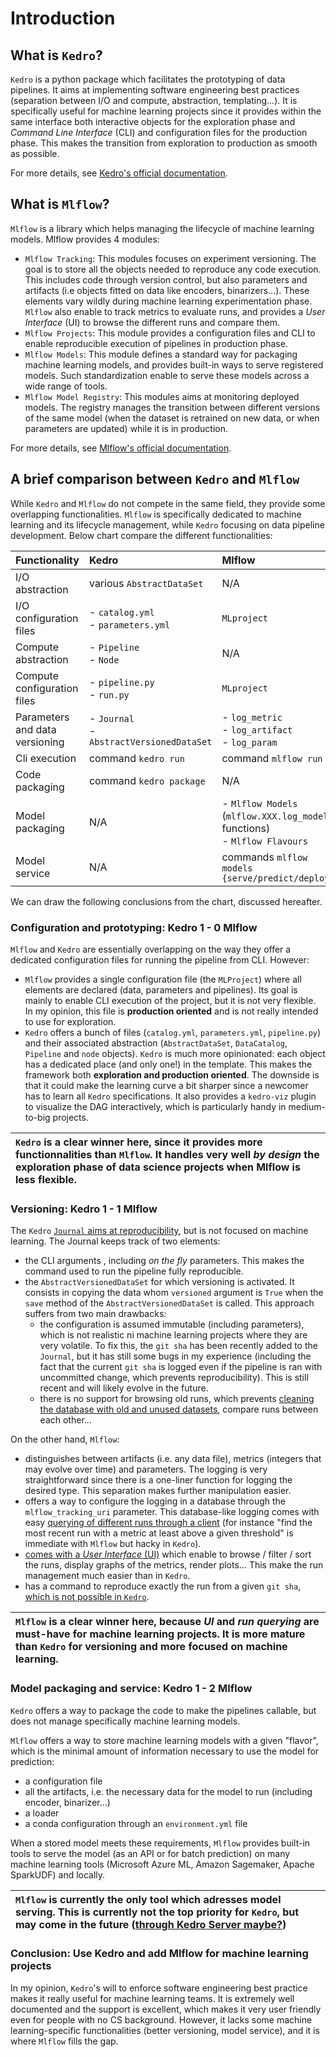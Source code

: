 # Introduction
## What is ``Kedro``?

``Kedro`` is a python package which facilitates the prototyping of data pipelines. It aims at implementing software engineering best practices (separation between I/O and compute, abstraction, templating...). It is specifically useful for machine learning projects since it provides within the same interface both interactive objects for the exploration phase and *Command Line Interface* (CLI) and configuration files for the production phase. This makes the transition from exploration to production as smooth as possible.

For more details, see [Kedro's official documentation](https://kedro.readthedocs.io/en/stable/01_introduction/01_introduction.html).

## What is ``Mlflow``?

``Mlflow`` is a library which helps managing the lifecycle of machine learning models. Mlflow provides 4 modules:
- ``Mlflow Tracking``: This modules focuses on experiment versioning. The goal is to store all the objects needed to reproduce any code execution. This includes code through version control, but also parameters and artifacts (i.e objects fitted on data like encoders, binarizers...). These elements vary wildly during machine learning experimentation phase. ``Mlflow`` also enable to track metrics to evaluate runs, and provides a *User Interface* (UI) to browse the different runs and compare them.
- ``Mlflow Projects``: This module provides a configuration files and CLI to enable reproducible execution of pipelines in production phase.
- ``Mlflow Models``: This module defines a standard way for packaging machine learning models, and provides built-in ways to serve registered models. Such standardization enable to serve these models across a wide range of tools.
- ``Mlflow Model Registry``: This modules aims at monitoring deployed models. The registry manages the transition between different versions of the same model (when the dataset is retrained on new data, or when parameters are updated) while it is in production.

For more details, see [Mlflow's official documentation](https://www.mlflow.org/docs/latest/index.html).

## A brief comparison between ``Kedro`` and ``Mlflow``

While ``Kedro`` and ``Mlflow`` do not compete in the same field, they provide some overlapping functionalities. ``Mlflow`` is specifically dedicated to machine learning and its lifecycle management, while ``Kedro`` focusing on data pipeline development. Below chart compare the different functionalities:

|Functionality |Kedro          |Mlflow         |
|:-------------|:--------------|:--------------|
|I/O abstraction | various ``AbstractDataSet`` | N/A |
|I/O configuration files |- ``catalog.yml`` <br> - ``parameters.yml``          |``MLproject``|
|Compute abstraction|- ``Pipeline`` <br> - ``Node``| N/A |
|Compute configuration files|- ``pipeline.py`` <br> - ``run.py``| `MLproject` |
|Parameters and data versioning| - ``Journal`` <br> - ``AbstractVersionedDataSet`` |- ``log_metric``<br> - ``log_artifact``<br> - ``log_param``|
|Cli execution|command ``kedro run``|command ``mlflow run``|
|Code packaging|command ``kedro package``|N/A|
|Model packaging|N/A|- ``Mlflow Models`` (``mlflow.XXX.log_model`` functions) <br> - ``Mlflow Flavours``|
|Model service|N/A |commands ``mlflow models {serve/predict/deploy}``|

We can draw the following conclusions from the chart, discussed hereafter.

### Configuration and prototyping: Kedro 1 - 0 Mlflow
``Mlflow`` and ``Kedro`` are essentially overlapping on the way they offer a dedicated configuration files for running the pipeline from CLI. However:  
- ``Mlflow`` provides a single configuration file (the ``MLProject``) where all elements are declared (data, parameters and pipelines). Its goal is mainly to enable CLI execution of the project, but it is not very flexible. In my opinion, this file is **production oriented** and is not really intended to use for exploration.
- ``Kedro`` offers a bunch of files (``catalog.yml``, ``parameters.yml``, ``pipeline.py``) and their associated abstraction (``AbstractDataSet``, ``DataCatalog``, ``Pipeline`` and ``node`` objects). ``Kedro`` is much more opinionated: each object has a dedicated place (and only one!) in the template. This makes the framework both **exploration and production oriented**. The downside is that it could make the learning curve a bit sharper since a newcomer has to learn all ``Kedro`` specifications. It also provides a ``kedro-viz`` plugin to visualize the DAG interactively, which is particularly handy in medium-to-big projects.


|**``Kedro`` is a clear winner here, since it provides more functionnalities than ``Mlflow``. It handles very well _by design_ the exploration phase of data science projects when Mlflow is less flexible.**|
|:-|

### Versioning: Kedro 1 - 1 Mlflow
The ``Kedro`` [``Journal`` aims at reproducibility](https://kedro.readthedocs.io/en/stable/04_user_guide/13_journal.html), but is not focused on machine learning. The Journal keeps track of two elements:
-  the CLI arguments , including *on the fly* parameters. This makes the command used to run the pipeline fully reproducible.
- the ``AbstractVersionedDataSet`` for which versioning is activated. It consists in copying the data whom ``versioned`` argument is ``True`` when the ``save`` method of the ``AbstractVersionedDataSet`` is called.
This approach suffers from two main drawbacks:
    - the configuration is assumed immutable (including parameters), which is not realistic ni machine learning projects where they are very volatile. To fix this, the ``git sha`` has been recently added to the ``Journal``, but it has still some bugs in my experience (including the fact that the current ``git sha`` is logged even if the pipeline is ran with uncommitted change, which prevents reproducibility). This is still recent and will likely evolve in the future.
    - there is no support for browsing old runs, which prevents [cleaning the database with old and unused datasets](https://github.com/quantumblacklabs/kedro/issues/406), compare runs between each other...

On the other hand, ``Mlflow``:
-  distinguishes between artifacts (i.e. any data file), metrics (integers that may evolve over time) and parameters. The logging is very straightforward since there is a one-liner function for logging the desired type. This separation makes further manipulation easier.
- offers a way to configure the logging in a database through the ``mlflow_tracking_uri`` parameter. This database-like logging comes with easy [querying of different runs through a client](https://www.mlflow.org/docs/latest/python_api/mlflow.tracking.html#mlflow.tracking.MlflowClient) (for instance "find the most recent run with a metric at least above a given threshold" is immediate with ``Mlflow`` but hacky in ``Kedro``).
-  [comes with a *User Interface* (UI)](https://mlflow.org/docs/latest/tracking.html#id7) which enable to browse / filter / sort the runs, display graphs of the metrics, render plots... This make the run management much easier than in ``Kedro``.
- has a command to reproduce exactly the run from a given ``git sha``, [which is not possible in ``Kedro``](https://github.com/quantumblacklabs/kedro/issues/297).

|**``Mlflow`` is a clear winner here, because _UI_ and _run querying_ are must-have for machine learning projects. It is more mature than ``Kedro`` for versioning and more focused on machine learning.**|
|:-|

### Model packaging and service: Kedro 1 - 2 Mlflow
``Kedro`` offers a way to package the code to make the pipelines callable, but does not manage specifically machine learning models.

``Mlflow`` offers a way to store machine learning models with a given "flavor", which is the minimal amount of information necessary to use the model for prediction:
- a configuration file
- all the artifacts, i.e. the necessary data for the model to run (including encoder, binarizer...)
- a loader
- a conda configuration through an ``environment.yml`` file

When a stored model meets these requirements, ``Mlflow`` provides built-in tools to serve the model (as an API or for batch prediction) on many machine learning tools (Microsoft Azure ML, Amazon Sagemaker, Apache SparkUDF) and locally.

|**``Mlflow`` is currently the only tool which adresses model serving. This is currently not the top priority for ``Kedro``, but may come in the future ([through Kedro Server maybe?](https://github.com/quantumblacklabs/kedro/issues/143))**|
|:-|

### Conclusion: Use Kedro and add Mlflow for machine learning projects

In my opinion, ``Kedro``'s will to enforce software engineering best practice makes it really useful for machine learning teams. It is extremely well documented and the support is excellent, which makes it very user friendly even for people with no CS background. However, it lacks some machine learning-specific functionalities (better versioning, model service), and it is where ``Mlflow`` fills the gap.
